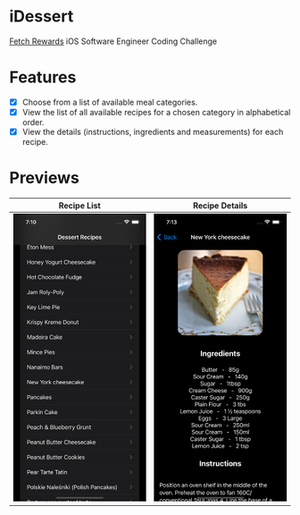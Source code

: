 # iDessert

[Fetch Rewards](https://fetch.com/) iOS Software Engineer Coding Challenge

# Features
- [x] Choose from a list of available meal categories.
- [x] View the list of all available recipes for a chosen category in alphabetical order.
- [x] View the details (instructions, ingredients and measurements) for each recipe.

# Previews

| Recipe List | Recipe Details |
| ----------- | -------------- |
| ![](PreviewImages/MealList.png) | ![](PreviewImages/DetailView.png) |

